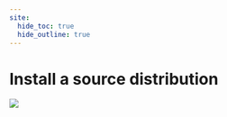 ```yaml
---
site:
  hide_toc: true
  hide_outline: true
---
```




# Install a source distribution

![](#ex:install-source)

